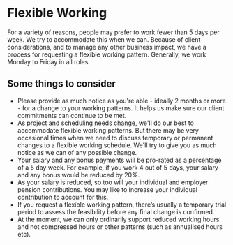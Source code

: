 # Flexible Working

For a variety of reasons, people may prefer to work fewer than 5 days per week.
We try to accommodate this when we can. Because of client considerations, and to manage any other business impact, we have a process for requesting a flexible working pattern. Generally, we work Monday to Friday in all roles.


## Some things to consider

* Please provide as much notice as you're able - ideally 2 months or more - for a change to your working patterns. It helps us make sure our client commitments can continue to be met.
* As project and scheduling needs change, we'll do our best to accommodate flexible working patterns. But there may be very occasional times when we need to discuss temporary or permanent changes to a flexible working schedule. We'll try to give you as much notice as we can of any possible change.
* Your salary and any bonus payments will be pro-rated as a percentage of a 5 day week. For example, if you work 4 out of 5 days, your salary and any bonus would be reduced by 20%.
* As your salary is reduced, so too will your individual and employer pension contributions. You may like to increase your individual contribution to account for this.
* If you request a flexible working pattern, there’s usually a temporary trial period to assess the feasibility before any final change is confirmed.
* At the moment, we can only ordinarily support reduced working hours and not compressed hours or other patterns (such as annualised hours etc).

